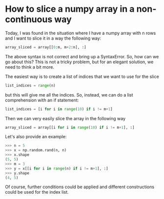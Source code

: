 # How to slice a numpy array in a non-continuous way

Today, I was found in the situation where I have a numpy array with n rows and I want to slice it in a way the following way:

```python
array_sliced = array[[0:m, m+2:n], :]
```

The above syntax is not correct and bring up a SyntaxError. So, how can we go about this? This is not a tricky problem, but for an elegant solution, we need to think a bit more.

The easiest way is to create a list of indices that we want to use for the slice

```python
list_indices = range(n)
```

but this will give me all the indices. So, instead, we can do a list comprehension with an if statement:

```python 
list_indices = [i for i in range(10) if i != m+1]
```

Then we can very easily slice the array in the following way

```python
array_sliced = array[[i for i in range(10) if i != m+1], :]
```

Let's also provide an example:

```python
>>> n = 5
>>> x = np.random.rand(n, n)
>>> x.shape
(5, 5)
>>> m = 3
>>> y = x[[i for i in range(n) if i != m+1], :]
>>> y.shape
(4, 5)
```
Of course, further conditions could be applied and different constructions could be used for the index list.
